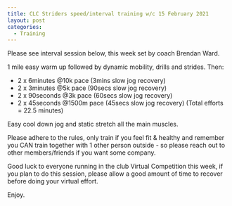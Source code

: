 ```yaml
---
title: CLC Striders speed/interval training w/c 15 February 2021
layout: post
categories:
  - Training
---
```


Please see interval session below, this week set by coach Brendan Ward.

1 mile easy warm up followed by dynamic mobility, drills and strides. Then:

* 2 x 6minutes @10k pace (3mins slow jog recovery)
* 2 x 3minutes @5k pace (90secs slow jog recovery)
* 2 x 90seconds @3k pace (60secs slow jog recovery)
* 2 x 45seconds @1500m pace (45secs slow jog recovery)
(Total efforts = 22.5 minutes)

Easy cool down jog and static stretch all the main muscles.

Please adhere to the rules, only train if you feel fit & healthy and remember you CAN train together with 1 other person outside - so please reach out to other members/friends if you want some company.

Good luck to everyone running in the club Virtual Competition this week, if you plan to do this session, please allow a good amount of time to recover before doing your virtual effort.

Enjoy.
